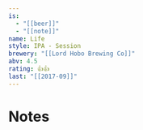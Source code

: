 ```yaml
---
is:
  - "[[beer]]"
  - "[[note]]"
name: Life
style: IPA - Session
brewery: "[[Lord Hobo Brewing Co]]"
abv: 4.5
rating: 👍👍
last: "[[2017-09]]"
---
```

# Notes

